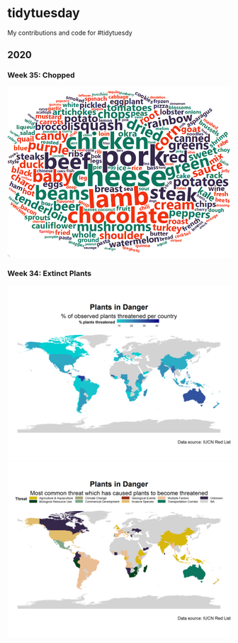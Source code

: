 # tidytuesday
My contributions and code for #tidytuesdy

## 2020
### Week 35: Chopped
![Chopped Entree Ingredients Word Cloud](https://github.com/dosullivan019/tidytuesday/blob/master/plots/chopped_word_plot.png)

### Week 34: Extinct Plants
![Map of % of Threatened Plant Species](https://github.com/dosullivan019/tidytuesday/blob/master/plots/20200818_PlantsInDanger_PercentageThreatenedMap.png)
![Map of % of most common threat to cause plants to become threatened](https://github.com/dosullivan019/tidytuesday/blob/master/plots/20200818_PlantsInDanger_CauseOfThreatenedMap.png)
